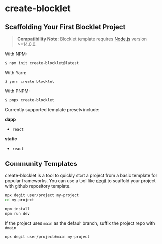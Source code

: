 # create-blocklet

## Scaffolding Your First Blocklet Project

> **Compatibility Note:**
> Blocklet template requires [Node.js](https://nodejs.org/) version >=14.0.0.

With NPM:

```bash
$ npm init create-blocklet@latest
```

With Yarn:

```bash
$ yarn create blocklet
```

With PNPM:

```bash
$ pnpx create-blocklet
```

Currently supported template presets include:

**dapp**

- `react`

**static**

- `react`

## Community Templates

create-blocklet is a tool to quickly start a project from a basic template for popular frameworks. You can use a tool like [degit](https://github.com/Rich-Harris/degit) to scaffold your project with github repository template.

```bash
npx degit user/project my-project
cd my-project

npm install
npm run dev
```

If the project uses `main` as the default branch, suffix the project repo with `#main`

```bash
npx degit user/project#main my-project
```
